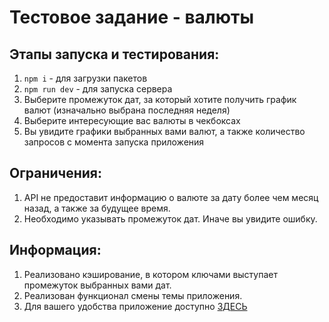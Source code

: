 # Тестовое задание - валюты

## Этапы запуска и тестирования:

1. `npm i` - для загрузки пакетов
2. `npm run dev` - для запуска сервера
3. Выберите промежуток дат, за который хотите получить график валют (изначально выбрана последняя неделя)
4. Выберите интересующие вас валюты в чекбоксах
5. Вы увидите графики выбранных вами валют, а также количество запросов с момента запуска приложения

## Ограничения:

1. API не предоставит информацию о валюте за дату более чем месяц назад, а также за будущее время.
2. Необходимо указывать промежуток дат. Иначе вы увидите ошибку.

## Информация:

1. Реализовано кэширование, в котором ключами выступает промежуток выбранных вами дат.
2. Реализован функционал смены темы приложения.
3. Для вашего удобства приложение доступно [ЗДЕСЬ](https://osoff-currency.netlify.app/)
